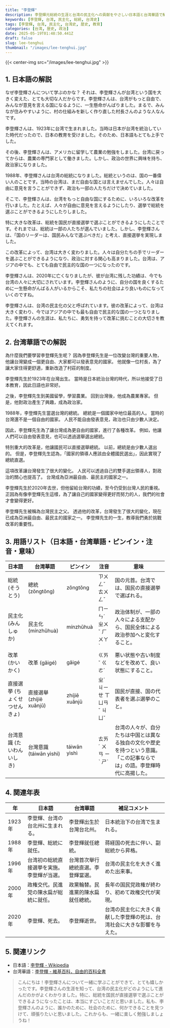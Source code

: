 ```yaml
---
title: "李登輝"
description: 李登輝元総統の生涯と台湾の民主化への貢献をやさしい日本語と台湾華語で解説します。小学生にもわかりやすく、年表や用語集も充実。
keywords: [李登輝, 台湾, 民主化, 総統, 台湾史]
tags: [李登輝, 台湾, 民主化, 台湾史, 歴史, 教育]
categories: [台湾, 歴史, 政治]
date: 2025-05-19T01:48:50.441Z
draft: false
slug: lee-tenghui
thumbnail: "/images/lee-tenghui.jpg"
---
```


{{< center-img src="/images/lee-tenghui.jpg" >}}

## 1. 日本語の解説

なぜ李登輝さんについて学ぶのかな？ それは、李登輝さんが台湾という国を大きく変えた、とても大切な人だからです。李登輝さんは、台湾がもっと自由で、みんなが意見を言える国になるように、一生懸命がんばりました。まるで、みんなが住みやすいように、村の仕組みを新しく作り直した村長さんのような人なんです。

李登輝さんは、1923年に台湾で生まれました。当時は日本が台湾を統治していた時代だったので、日本の教育を受けました。そのため、日本語もとても上手でした。

その後、李登輝さんは、アメリカに留学して農業の勉強をしました。台湾に戻ってからは、農業の専門家として働きました。しかし、政治の世界に興味を持ち、政治家になりました。

1988年、李登輝さんは台湾の総統になりました。総統というのは、国の一番偉い人のことです。当時の台湾は、まだ自由な国とは言えませんでした。人々は自由に意見を言うことができず、政治も一部の人たちだけで決めていました。

そこで、李登輝さんは、台湾をもっと自由な国にするために、いろいろな改革を行いました。たとえば、人々が自由に意見を言えるようにしたり、選挙で総統を選ぶことができるようにしたりしました。

特に大きな改革は、総統を国民が直接選挙で選ぶことができるようにしたことです。それまでは、総統は一部の人たちが選んでいました。しかし、李登輝さんは、「国のリーダーは、国民みんなで選ぶべきだ」と考え、直接選挙を実現しました。

この改革によって、台湾は大きく変わりました。人々は自分たちの手でリーダーを選ぶことができるようになり、政治に対する関心も高まりました。台湾は、アジアの中でも、とても自由で民主的な国の一つになったのです。

李登輝さんは、2020年に亡くなりましたが、彼が台湾に残した功績は、今でも台湾の人々に大切にされています。李登輝さんのように、自分の国を良くするために一生懸命がんばる人がいるからこそ、私たちの社会はより良いものになっていくのですね。

李登輝さんは、台湾の民主化の父と呼ばれています。彼の改革によって、台湾は大きく変わり、今ではアジアの中でも最も自由で民主的な国の一つとなりました。李登輝さんの生涯は、私たちに、勇気を持って改革に挑むことの大切さを教えてくれます。

## 2. 台湾華語での解説

為什麼我們要學習李登輝先生呢？ 因為李登輝先生是一位改變台灣的重要人物，他讓台灣變成一個更自由、大家都可以發表意見的國家。 他就像一位村長，為了讓大家住得更舒適，重新改造了村莊的制度。

李登輝先生於1923年在台灣出生。 當時是日本統治台灣的時代，所以他接受了日本教育，因此日語也非常好。

之後，李登輝先生到美國留學，學習農業。 回到台灣後，他成為農業專家。 但是，他對政治產生了興趣，成為政治家。

1988年，李登輝先生當選台灣的總統。 總統是一個國家中地位最高的人。 當時的台灣還不是一個自由的國家。 人民不能自由發表意見，政治也只由少數人決定。

因此，李登輝先生為了讓台灣成為更自由的國家，進行了各種改革。 例如，他讓人們可以自由發表意見，也可以透過選舉選出總統。

特別重大的改革是，他讓國民可以直接選舉總統。 以前，總統是由少數人選出的。 但是，李登輝先生認為，「國家的領導人應該由全體國民選出」，因此實現了總統直選。

這項改革讓台灣發生了很大的變化。 人民可以透過自己的雙手選出領導人，對政治的關心也提高了。 台灣成為亞洲最自由、最民主的國家之一。

李登輝先生於2020年去世，但他留給台灣的功績，至今仍受到台灣人民的重視。 正因為有像李登輝先生這樣，為了讓自己的國家變得更好而努力的人，我們的社會才會變得更好。

李登輝先生被稱為台灣民主之父。 透過他的改革，台灣發生了很大的變化，現在已成為亞洲最自由、最民主的國家之一。 李登輝先生的一生，教導我們勇於挑戰改革的重要性。

## 3. 用語リスト（日本語・台湾華語・ピンイン・注音・意味）

| 日本語       | 台湾華語     | ピンイン      | 注音      | 意味                                                                     |
| ----------- | ----------- | ----------- | ----------- | ------------------------------------------------------------------------ |
| 総統 (そうとう)   | 總統 (zǒngtǒng) | zǒngtǒng   | ㄗㄨㄥˇ ㄊㄨㄥˇ   | 国の元首。台湾では、国民の直接選挙で選ばれる。                                                              |
| 民主化 (みんしゅか) | 民主化 (mínzhǔhuà) | mínzhǔhuà | ㄇㄧㄣˊ ㄓㄨˇ ㄏㄨㄚˋ | 政治体制が、一部の人々による支配から、国民全体による政治参加へと変化すること。                                                        |
| 改革 (かいかく)   | 改革 (gǎigé)   | gǎigé     | ㄍㄞˇ ㄍㄜˊ    | 悪い状態や古い制度などを改めて、良い状態にすること。                                                              |
| 直接選挙 (ちょくせつせんきょ) | 直接選舉 (zhíjiē xuǎnjǔ) | zhíjiē xuǎnjǔ | ㄓˊ ㄐㄧㄝ ㄒㄩㄢˇ ㄐㄩˇ | 国民が直接、国の代表者を選ぶ選挙のこと。                                                            |
| 台湾意識 (たいわんいしき) | 台灣意識 (táiwān yìshì) | táiwān yìshì | ㄊㄞˊ ㄨㄢ ㄧˋ ㄕˋ | 台湾の人々が、自分たちは中国とは異なる独自の文化や歴史を持つという意識。「この記事ならでは」の語。李登輝時代に高揚した。 |

## 4. 関連年表

| 年     | 日本語                                                    | 台湾華語                                                     | 補足コメント                                                                   |
| ----- | ------------------------------------------------------- | -------------------------------------------------------- | --------------------------------------------------------------------------- |
| 1923年 | 李登輝、台湾の台北州に生まれる。                                         | 李登輝出生於台灣台北州。                                                | 日本統治下の台湾で生まれる。                                                               |
| 1988年 | 李登輝、総統に就任。                                             | 李登輝就任總統。                                                    | 蒋経国の死去に伴い、副総統から昇格。                                                              |
| 1996年 | 台湾初の総統直接選挙を実施。李登輝が当選。                                  | 台灣首次舉行總統直選。李登輝當選。                                                | 台湾の民主化を大きく進めた出来事。                                                              |
| 2000年 | 政権交代。民進党の陳水扁が総統に就任。                                   | 政黨輪替。民進黨的陳水扁就任總統。                                                | 長年の国民党政権が終わり、初めて政権交代が実現。                                                         |
| 2020年 | 李登輝、死去。                                                 | 李登輝逝世。                                                     | 台湾の民主化に大きく貢献した李登輝の死は、台湾社会に大きな影響を与えた。                                                |

## 5. 関連リンク

*   日本語：[李登輝 - Wikipedia](https://ja.wikipedia.org/wiki/%E6%9D%8E%E7%99%BB%E8%BC%9D)
*   台湾華語：[李登輝 - 維基百科，自由的百科全書](https://zh.wikipedia.org/wiki/%E6%9D%8E%E7%99%BB%E8%BC%9D)

> こんにちは！李登輝さんについて一緒に学ぶことができて、とても嬉しかったです。李登輝さんの生涯を知って、台湾の民主化がどのようにして進んだのかがよくわかりました。特に、総統を国民が直接選挙で選ぶことができるようになったことは、本当にすごいことだと思いました。私も、李登輝さんのように、誰かのために、社会のために、何かできることを見つけて、頑張りたいと思いました。これからも、一緒に楽しく勉強しましょうね！
